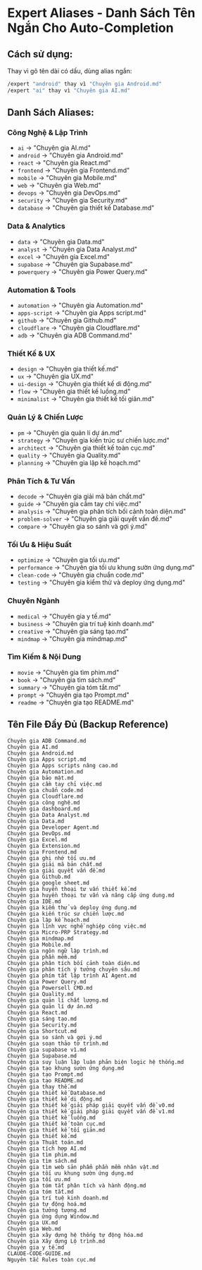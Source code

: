 # Expert Aliases - Danh Sách Tên Ngắn Cho Auto-Completion

## Cách sử dụng:
Thay vì gõ tên dài có dấu, dùng alias ngắn:
```bash
/expert "android" thay vì "Chuyên gia Android.md"
/expert "ai" thay vì "Chuyên gia AI.md"
```

## Danh Sách Aliases:

### Công Nghệ & Lập Trình
- `ai` → "Chuyên gia AI.md"
- `android` → "Chuyên gia Android.md"
- `react` → "Chuyên gia React.md"
- `frontend` → "Chuyên gia Frontend.md"
- `mobile` → "Chuyên gia Mobile.md"
- `web` → "Chuyên gia Web.md"
- `devops` → "Chuyên gia DevOps.md"
- `security` → "Chuyên gia Security.md"
- `database` → "Chuyên gia thiết kế Database.md"

### Data & Analytics
- `data` → "Chuyên gia Data.md"
- `analyst` → "Chuyên gia Data Analyst.md"
- `excel` → "Chuyên gia Excel.md"
- `supabase` → "Chuyên gia Supabase.md"
- `powerquery` → "Chuyên gia Power Query.md"

### Automation & Tools
- `automation` → "Chuyên gia Automation.md"
- `apps-script` → "Chuyên gia Apps script.md"
- `github` → "Chuyên gia Github.md"
- `cloudflare` → "Chuyên gia Cloudflare.md"
- `adb` → "Chuyên gia ADB Command.md"

### Thiết Kế & UX
- `design` → "Chuyên gia thiết kế.md"
- `ux` → "Chuyên gia UX.md"
- `ui-design` → "Chuyên gia thiết kế di động.md"
- `flow` → "Chuyên gia thiết kế luồng.md"
- `minimalist` → "Chuyên gia thiết kế tối giản.md"

### Quản Lý & Chiến Lược
- `pm` → "Chuyên gia quản lí dự án.md"
- `strategy` → "Chuyên gia kiến trúc sư chiến lược.md"
- `architect` → "Chuyên gia thiết kế toàn cục.md"
- `quality` → "Chuyên gia Quality.md"
- `planning` → "Chuyên gia lập kế hoạch.md"

### Phân Tích & Tư Vấn
- `decode` → "Chuyên gia giải mã bản chất.md"
- `guide` → "Chuyên gia cầm tay chỉ việc.md"
- `analysis` → "Chuyên gia phân tích bối cảnh toàn diện.md"
- `problem-solver` → "Chuyên gia giải quyết vấn đề.md"
- `compare` → "Chuyên gia so sánh và gợi ý.md"

### Tối Ưu & Hiệu Suất
- `optimize` → "Chuyên gia tối ưu.md"
- `performance` → "Chuyên gia tối ưu khung sườn ứng dụng.md"
- `clean-code` → "Chuyên gia chuẩn code.md"
- `testing` → "Chuyên gia kiểm thử và deploy ứng dụng.md"

### Chuyên Ngành
- `medical` → "Chuyên gia y tế.md"
- `business` → "Chuyên gia trí tuệ kinh doanh.md"
- `creative` → "Chuyên gia sáng tạo.md"
- `mindmap` → "Chuyên gia mindmap.md"

### Tìm Kiếm & Nội Dung
- `movie` → "Chuyên gia tìm phim.md"
- `book` → "Chuyên gia tìm sách.md"
- `summary` → "Chuyên gia tóm tắt.md"
- `prompt` → "Chuyên gia tạo Prompt.md"
- `readme` → "Chuyên gia tạo README.md"

## Tên File Đầy Đủ (Backup Reference)
```
Chuyên gia ADB Command.md
Chuyên gia AI.md
Chuyên gia Android.md
Chuyên gia Apps script.md
Chuyên gia Apps scripts nâng cao.md
Chuyên gia Automation.md
Chuyên gia bảo mật.md
Chuyên gia cầm tay chỉ việc.md
Chuyên gia chuẩn code.md
Chuyên gia Cloudflare.md
Chuyên gia công nghệ.md
Chuyên gia dashboard.md
Chuyên gia Data Analyst.md
Chuyên gia Data.md
Chuyên gia Developer Agent.md
Chuyên gia DevOps.md
Chuyên gia Excel.md
Chuyên gia Extension.md
Chuyên gia Frontend.md
Chuyên gia ghi nhớ tối ưu.md
Chuyên gia giải mã bản chất.md
Chuyên gia giải quyết vấn đề.md
Chuyên gia Github.md
Chuyên gia google sheet.md
Chuyên gia huyền thoại tư vấn thiết kế.md
Chuyên gia huyền thoại tư vấn và nâng cấp ứng dung.md
Chuyên gia IDE.md
Chuyên gia kiểm thử và deploy ứng dụng.md
Chuyên gia kiến trúc sư chiến lược.md
Chuyên gia lập kế hoạch.md
Chuyên gia lĩnh vực nghề nghiệp công việc.md
Chuyên gia Micro-PRP Strategy.md
Chuyên gia mindmap.md
Chuyên gia Mobile.md
Chuyên gia ngôn ngữ lập trình.md
Chuyên gia phần mềm.md
Chuyên gia phân tích bối cảnh toàn diện.md
Chuyên gia phân tích ý tưởng chuyên sâu.md
Chuyên gia phím tắt lập trình AI Agent.md
Chuyên gia Power Query.md
Chuyên gia Powersell CMD.md
Chuyên gia Quality.md
Chuyên gia quản lí chất lượng.md
Chuyên gia quản lí dự án.md
Chuyên gia React.md
Chuyên gia sáng tạo.md
Chuyên gia Security.md
Chuyên gia Shortcut.md
Chuyên gia so sánh và gợi ý.md
Chuyên gia soạn thảo tờ trình.md
Chuyên gia supabase v1.md
Chuyên gia Supabase.md
Chuyên gia suy luận lập luận phản biện logic hệ thống.md
Chuyên gia tạo khung sườn ứng dụng.md
Chuyên gia tạo Prompt.md
Chuyên gia tạo README.md
Chuyên gia thay thế.md
Chuyên gia thiết kế Database.md
Chuyên gia thiết kế di động.md
Chuyên gia thiết kế giải pháp giải quyết vấn đề v0.md
Chuyên gia thiết kế giải pháp giải quyết vấn đề v1.md
Chuyên gia thiết kế luồng.md
Chuyên gia thiết kế toàn cục.md
Chuyên gia thiết kế tối giản.md
Chuyên gia thiết kế.md
Chuyên gia Thuật toán.md
Chuyên gia tích hợp AI.md
Chuyên gia tìm phim.md
Chuyên gia tìm sách.md
Chuyên gia tìm web sản phẩm phần mềm nhân vật.md
Chuyên gia tối ưu khung sườn ứng dụng.md
Chuyên gia tối ưu.md
Chuyên gia tóm tắt phân tích và hành động.md
Chuyên gia tóm tắt.md
Chuyên gia trí tuệ kinh doanh.md
Chuyên gia tự động hoá.md
Chuyên gia tưởng tượng.md
Chuyên gia ứng dụng Window.md
Chuyên gia UX.md
Chuyên gia Web.md
Chuyên gia xây dựng hệ thống tự động hóa.md
Chuyên gia Xây dựng Lộ trình.md
Chuyên gia y tế.md
CLAUDE-CODE-GUIDE.md
Nguyên tắc Rules toàn cục.md
```